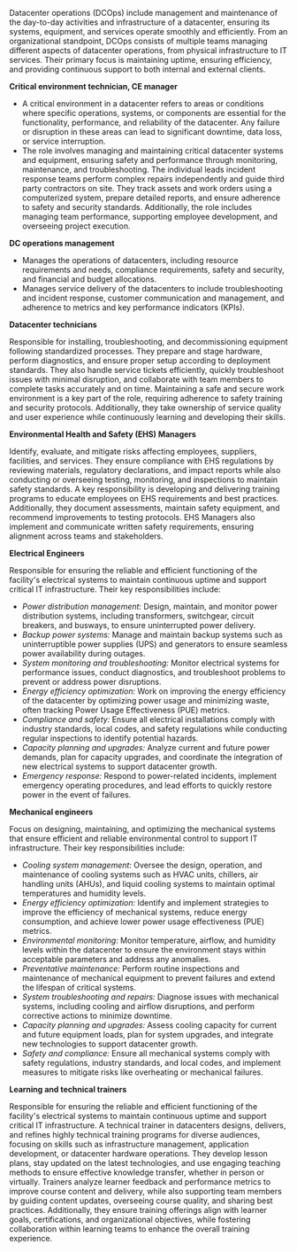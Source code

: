 
Datacenter operations (DCOps) include management and maintenance of the day-to-day activities and infrastructure of a datacenter, ensuring its systems, equipment, and services operate smoothly and efficiently. From an organizational standpoint, DCOps consists of multiple teams managing different aspects of datacenter operations, from physical infrastructure to IT services. Their primary focus is maintaining uptime, ensuring efficiency, and providing continuous support to both internal and external clients.

**Critical environment technician, CE manager**

- A critical environment in a datacenter refers to areas or conditions where specific operations, systems, or components are essential for the functionality, performance, and reliability of the datacenter. Any failure or disruption in these areas can lead to significant downtime, data loss, or service interruption. 
- The role involves managing and maintaining critical datacenter systems and equipment, ensuring safety and performance through monitoring, maintenance, and troubleshooting. The individual leads incident response teams perform complex repairs independently and guide third party contractors on site. They track assets and work orders using a computerized system, prepare detailed reports, and ensure adherence to safety and security standards. Additionally, the role includes managing team performance, supporting employee development, and overseeing project execution.

**DC operations management** 

- Manages the operations of datacenters, including resource requirements and needs, compliance requirements, safety and security, and financial and budget allocations.
- Manages service delivery of the datacenters to include troubleshooting and incident response, customer communication and management, and adherence to metrics and key performance indicators (KPIs).

**Datacenter technicians**

Responsible for installing, troubleshooting, and decommissioning equipment following standardized processes. They prepare and stage hardware, perform diagnostics, and ensure proper setup according to deployment standards. They also handle service tickets efficiently, quickly troubleshoot issues with minimal disruption, and collaborate with team members to complete tasks accurately and on time. Maintaining a safe and secure work environment is a key part of the role, requiring adherence to safety training and security protocols. Additionally, they take ownership of service quality and user experience while continuously learning and developing their skills.

**Environmental Health and Safety (EHS) Managers**

Identify, evaluate, and mitigate risks affecting employees, suppliers, facilities, and services. They ensure compliance with EHS regulations by reviewing materials, regulatory declarations, and impact reports while also conducting or overseeing testing, monitoring, and inspections to maintain safety standards. A key responsibility is developing and delivering training programs to educate employees on EHS requirements and best practices. Additionally, they document assessments, maintain safety equipment, and recommend improvements to testing protocols. EHS Managers also implement and communicate written safety requirements, ensuring alignment across teams and stakeholders.

**Electrical Engineers** 

Responsible for ensuring the reliable and efficient functioning of the facility's electrical systems to maintain continuous uptime and support critical IT infrastructure. Their key responsibilities include:

- *Power distribution management:* Design, maintain, and monitor power distribution systems, including transformers, switchgear, circuit breakers, and busways, to ensure uninterrupted power delivery. 
- *Backup power systems:* Manage and maintain backup systems such as uninterruptible power supplies (UPS) and generators to ensure seamless power availability during outages. 
- *System monitoring and troubleshooting:* Monitor electrical systems for performance issues, conduct diagnostics, and troubleshoot problems to prevent or address power disruptions. 
- *Energy efficiency optimization:* Work on improving the energy efficiency of the datacenter by optimizing power usage and minimizing waste, often tracking Power Usage Effectiveness (PUE) metrics. 
- *Compliance and safety:* Ensure all electrical installations comply with industry standards, local codes, and safety regulations while conducting regular inspections to identify potential hazards. 
- *Capacity planning and upgrades:* Analyze current and future power demands, plan for capacity upgrades, and coordinate the integration of new electrical systems to support datacenter growth. 
- *Emergency response:* Respond to power-related incidents, implement emergency operating procedures, and lead efforts to quickly restore power in the event of failures.

**Mechanical engineers** 

Focus on designing, maintaining, and optimizing the mechanical systems that ensure efficient and reliable environmental control to support IT infrastructure. Their key responsibilities include:

- *Cooling system management:* Oversee the design, operation, and maintenance of cooling systems such as HVAC units, chillers, air handling units (AHUs), and liquid cooling systems to maintain optimal temperatures and humidity levels. 
- *Energy efficiency optimization:* Identify and implement strategies to improve the efficiency of mechanical systems, reduce energy consumption, and achieve lower power usage effectiveness (PUE) metrics. 
- *Environmental monitoring:* Monitor temperature, airflow, and humidity levels within the datacenter to ensure the environment stays within acceptable parameters and address any anomalies. 
- *Preventative maintenance:* Perform routine inspections and maintenance of mechanical equipment to prevent failures and extend the lifespan of critical systems. 
- *System troubleshooting and repairs:* Diagnose issues with mechanical systems, including cooling and airflow disruptions, and perform corrective actions to minimize downtime. 
- *Capacity planning and upgrades:* Assess cooling capacity for current and future equipment loads, plan for system upgrades, and integrate new technologies to support datacenter growth. 
- *Safety and compliance:* Ensure all mechanical systems comply with safety regulations, industry standards, and local codes, and implement measures to mitigate risks like overheating or mechanical failures.


**Learning and technical trainers** 

Responsible for ensuring the reliable and efficient functioning of the facility's electrical systems to maintain continuous uptime and support critical IT infrastructure. A technical trainer in datacenters designs, delivers, and refines highly technical training programs for diverse audiences, focusing on skills such as infrastructure management, application development, or datacenter hardware operations. They develop lesson plans, stay updated on the latest technologies, and use engaging teaching methods to ensure effective knowledge transfer, whether in person or virtually. Trainers analyze learner feedback and performance metrics to improve course content and delivery, while also supporting team members by guiding content updates, overseeing course quality, and sharing best practices. Additionally, they ensure training offerings align with learner goals, certifications, and organizational objectives, while fostering collaboration within learning teams to enhance the overall training experience.
